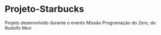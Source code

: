 # Projeto-Starbucks
 Projeto desenvolvido durante o evento Missão Programação do Zero, do Rodolfo Mori
